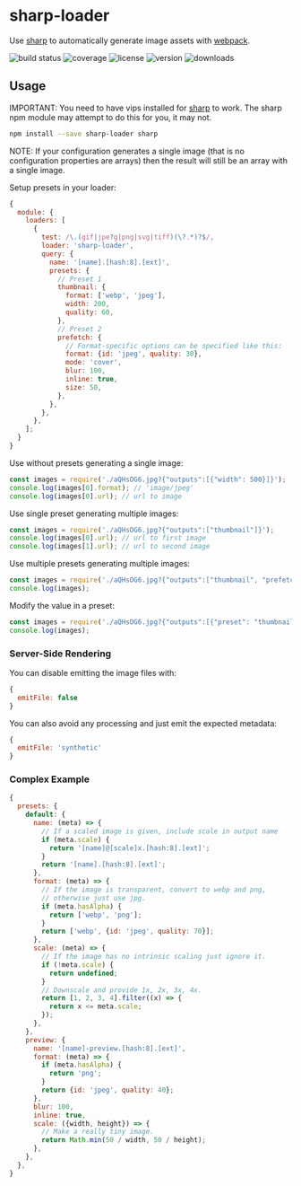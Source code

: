 # sharp-loader

Use [sharp] to automatically generate image assets with [webpack].

![build status](http://img.shields.io/travis/metalabdesign/sharp-loader/master.svg?style=flat)
![coverage](https://img.shields.io/codecov/c/github/metalabdesign/sharp-loader/master.svg?style=flat)
![license](http://img.shields.io/npm/l/sharp-loader.svg?style=flat)
![version](http://img.shields.io/npm/v/sharp-loader.svg?style=flat)
![downloads](http://img.shields.io/npm/dm/sharp-loader.svg?style=flat)

## Usage

IMPORTANT: You need to have vips installed for [sharp] to work. The sharp npm module may attempt to do this for you, it may not.

```sh
npm install --save sharp-loader sharp
```

NOTE: If your configuration generates a single image (that is no configuration properties are arrays) then the result will still be an array with a single image.

Setup presets in your loader:

```javascript
{
  module: {
    loaders: [
      {
        test: /\.(gif|jpe?g|png|svg|tiff)(\?.*)?$/,
        loader: 'sharp-loader',
        query: {
          name: '[name].[hash:8].[ext]',
          presets: {
            // Preset 1
            thumbnail: {
              format: ['webp', 'jpeg'],
              width: 200,
              quality: 60,
            },
            // Preset 2
            prefetch: {
              // Format-specific options can be specified like this:
              format: {id: 'jpeg', quality: 30},
              mode: 'cover',
              blur: 100,
              inline: true,
              size: 50,
            },
          },
        },
      },
    ];
  }
}
```

Use without presets generating a single image:

```javascript
const images = require('./aQHsOG6.jpg?{"outputs":[{"width": 500}]}');
console.log(images[0].format); // 'image/jpeg'
console.log(images[0].url); // url to image
```

Use single preset generating multiple images:

```javascript
const images = require('./aQHsOG6.jpg?{"outputs":["thumbnail"]}');
console.log(images[0].url); // url to first image
console.log(images[1].url); // url to second image
```

Use multiple presets generating multiple images:

```javascript
const images = require('./aQHsOG6.jpg?{"outputs":["thumbnail", "prefetch"]}');
console.log(images);
```

Modify the value in a preset:

```javascript
const images = require('./aQHsOG6.jpg?{"outputs":[{"preset": "thumbnail", "width": 600}]}');
console.log(images);
```

### Server-Side Rendering

You can disable emitting the image files with:

```js
{
  emitFile: false
}
```

You can also avoid any processing and just emit the expected metadata:

```js
{
  emitFile: 'synthetic'
}
```


### Complex Example

```js
{
  presets: {
    default: {
      name: (meta) => {
        // If a scaled image is given, include scale in output name
        if (meta.scale) {
          return '[name]@[scale]x.[hash:8].[ext]';
        }
        return '[name].[hash:8].[ext]';
      },
      format: (meta) => {
        // If the image is transparent, convert to webp and png,
        // otherwise just use jpg.
        if (meta.hasAlpha) {
          return ['webp', 'png'];
        }
        return ['webp', {id: 'jpeg', quality: 70}];
      },
      scale: (meta) => {
        // If the image has no intrinsic scaling just ignore it.
        if (!meta.scale) {
          return undefined;
        }
        // Downscale and provide 1x, 2x, 3x, 4x.
        return [1, 2, 3, 4].filter((x) => {
          return x <= meta.scale;
        });
      },
    },
    preview: {
      name: '[name]-preview.[hash:8].[ext]',
      format: (meta) => {
        if (meta.hasAlpha) {
          return 'png';
        }
        return {id: 'jpeg', quality: 40};
      },
      blur: 100,
      inline: true,
      scale: ({width, height}) => {
        // Make a really tiny image.
        return Math.min(50 / width, 50 / height);
      },
    },
  },
}
```

[sharp]: https://github.com/lovell/sharp
[webpack]: https://github.com/webpack/webpack
